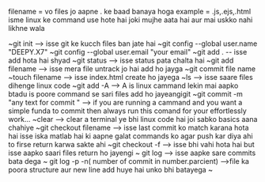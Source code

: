  filename = vo files jo aapne . ke baad banaya hoga example = .js,.ejs,.html
isme linux ke command use hote hai joki mujhe aata hai aur mai uskko nahi likhne wala 

~git init --> isse git ke kucch files ban jate hai 
~git config --global user.name "DEEPY.X7"
~git config --global user.email "your email"
~git add .    -- isse add hota hai shyad
~git status    --> isse status pata chalta hai
~git add filename  --> isse mera file untrack jo hai add ho jayga 
~git commit file name
~touch filename   --> isse index.html create ho jayega 
~ls         --> isse saare files dihenge linux code
~git add -A  --> A is linux cammand  lekin mai aapko btadu is poore command se sari files add ho jayeangigit ~git commit -m "any text for commit "   --> if you are running a cammand and you want a simple funda to commit then always run this comand for  your effortlessly work...
~clear     --> clear a terminal  ye bhi linux code hai  joi sabko basics aana chahiye
~git checkout filename --> isse last commit ko match karana hota hai isse iska matlab hai ki aapne galat commands ko agar push kar diya ahi to firse return karwa sakte ahi 
~git checkout -f    --> isse bhi vahi hota hai but isse aapko saari files return  ho jayengi
~ git log       --> isse aapke sare commits bata dega
~ git log -p -n( number of commit in number.parcient)  -->file ka poora structure aur new line add huye hai unko bhi batayega
~ 